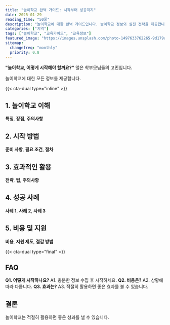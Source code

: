 ```yaml
---
title: "놀이학교 완벽 가이드: 시작부터 성공까지"
date: 2025-01-29
reading_time: "50줄"
description: "놀이학교에 대한 완벽 가이드입니다. 놀이학교 정보와 실전 전략을 제공합니다."
categories: ["지역"]
tags: ["놀이학교", "교육가이드", "교육정보"]
featured_image: "https://images.unsplash.com/photo-1497633762265-9d179a990aa6?auto=format&fit=crop&q=80"
sitemap:
  changefreq: "monthly"
  priority: 0.8
---
```


**"놀이학교, 어떻게 시작해야 할까요?"** 많은 학부모님들의 고민입니다.

놀이학교에 대한 모든 정보를 제공합니다.

{{< cta-dual type="inline" >}}

## 1. 놀이학교 이해

**특징**, **장점**, **주의사항**

## 2. 시작 방법

**준비 사항**, **필요 조건**, **절차**

## 3. 효과적인 활용

**전략**, **팁**, **주의사항**

## 4. 성공 사례

**사례 1**, **사례 2**, **사례 3**

## 5. 비용 및 지원

**비용**, **지원 제도**, **절감 방법**

{{< cta-dual type="final" >}}

## FAQ

**Q1. 어떻게 시작하나요?** A1. 충분한 정보 수집 후 시작하세요.
**Q2. 비용은?** A2. 상황에 따라 다릅니다.
**Q3. 효과는?** A3. 적절히 활용하면 좋은 효과를 볼 수 있습니다.

## 결론

놀이학교는 적절히 활용하면 좋은 성과를 낼 수 있습니다.

